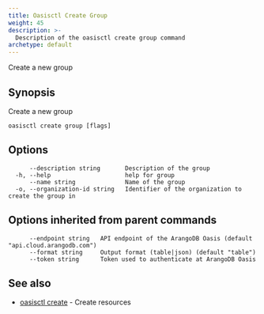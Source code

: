 ```yaml
---
title: Oasisctl Create Group
weight: 45
description: >-
  Description of the oasisctl create group command
archetype: default
---
```

Create a new group

## Synopsis

Create a new group

```
oasisctl create group [flags]
```

## Options

```
      --description string       Description of the group
  -h, --help                     help for group
      --name string              Name of the group
  -o, --organization-id string   Identifier of the organization to create the group in
```

## Options inherited from parent commands

```
      --endpoint string   API endpoint of the ArangoDB Oasis (default "api.cloud.arangodb.com")
      --format string     Output format (table|json) (default "table")
      --token string      Token used to authenticate at ArangoDB Oasis
```

## See also

* [oasisctl create](_index.md)	 - Create resources

